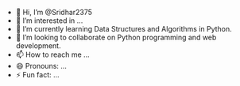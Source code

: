 - 👋 Hi, I’m @Sridhar2375
- 👀 I’m interested in ...
- 🌱 I’m currently learning Data Structures and Algorithms in Python.
- 💞️ I’m looking to collaborate on Python programming and web development.
- 📫 How to reach me ...
- 😄 Pronouns: ...
- ⚡ Fun fact: ...

<!---
Sridhar2375/Sridhar2375 is a ✨ special ✨ repository because its `README.md` (this file) appears on your GitHub profile.
You can click the Preview link to take a look at your changes.
--->
